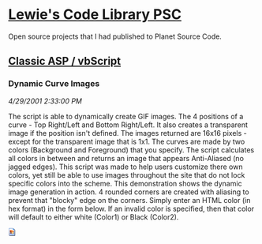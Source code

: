# [Lewie's Code Library PSC](../../README.md)

Open source projects that I had published to Planet Source Code.

## [Classic ASP / vbScript](../README.md)

### Dynamic Curve Images

*4/29/2001 2:33:00 PM*

The script is able to dynamically create GIF images. The 4 positions of a curve - Top Right/Left and Bottom Right/Left. It also creates a transparent image if the position isn't defined. The images returned are 16x16 pixels - except for the transparent image that is 1x1. The curves are made by two colors (Background and Foreground) that you specify. The script calculates all colors in between and returns an image that appears Anti-Aliased (no jagged edges). This script was made to help users customize there own colors, yet still be able to use images throughout the site that do not lock specific colors into the scheme. This demonstration shows the dynamic image generation in action. 4 rounded corners are created with aliasing to prevent that "blocky" edge on the corners. Simply enter an HTML color (in hex format) in the form below. If an invalid color is specified, then that color will default to either white (Color1) or Black (Color2).

![Screenshot of Dynamic Curve Images](/screenshot.gif)



